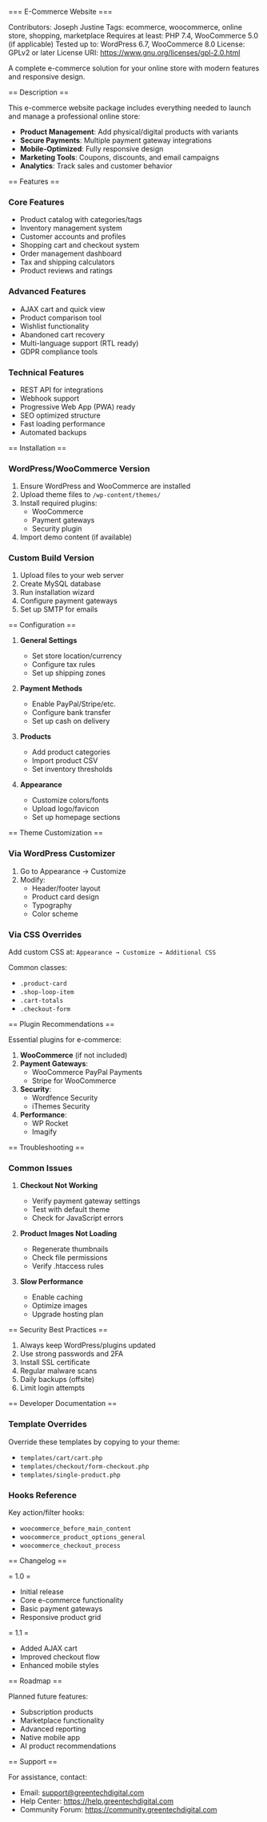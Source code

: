 === E-Commerce Website ===

Contributors: Joseph Justine
Tags: ecommerce, woocommerce, online store, shopping, marketplace
Requires at least: PHP 7.4, WooCommerce 5.0 (if applicable)
Tested up to: WordPress 6.7, WooCommerce 8.0
License: GPLv2 or later
License URI: https://www.gnu.org/licenses/gpl-2.0.html

A complete e-commerce solution for your online store with modern features and responsive design.

== Description ==

This e-commerce website package includes everything needed to launch and manage a professional online store:

* **Product Management**: Add physical/digital products with variants
* **Secure Payments**: Multiple payment gateway integrations
* **Mobile-Optimized**: Fully responsive design
* **Marketing Tools**: Coupons, discounts, and email campaigns
* **Analytics**: Track sales and customer behavior

== Features ==

### Core Features
- Product catalog with categories/tags
- Inventory management system
- Customer accounts and profiles
- Shopping cart and checkout system
- Order management dashboard
- Tax and shipping calculators
- Product reviews and ratings

### Advanced Features
- AJAX cart and quick view
- Product comparison tool
- Wishlist functionality
- Abandoned cart recovery
- Multi-language support (RTL ready)
- GDPR compliance tools

### Technical Features
- REST API for integrations
- Webhook support
- Progressive Web App (PWA) ready
- SEO optimized structure
- Fast loading performance
- Automated backups

== Installation ==

### WordPress/WooCommerce Version
1. Ensure WordPress and WooCommerce are installed
2. Upload theme files to `/wp-content/themes/`
3. Install required plugins:
   - WooCommerce
   - Payment gateways
   - Security plugin
4. Import demo content (if available)

### Custom Build Version
1. Upload files to your web server
2. Create MySQL database
3. Run installation wizard
4. Configure payment gateways
5. Set up SMTP for emails

== Configuration ==

1. **General Settings**
   - Set store location/currency
   - Configure tax rules
   - Set up shipping zones

2. **Payment Methods**
   - Enable PayPal/Stripe/etc.
   - Configure bank transfer
   - Set up cash on delivery

3. **Products**
   - Add product categories
   - Import product CSV
   - Set inventory thresholds

4. **Appearance**
   - Customize colors/fonts
   - Upload logo/favicon
   - Set up homepage sections

== Theme Customization ==

### Via WordPress Customizer
1. Go to Appearance → Customize
2. Modify:
   - Header/footer layout
   - Product card design
   - Typography
   - Color scheme

### Via CSS Overrides
Add custom CSS at:
`Appearance → Customize → Additional CSS`

Common classes:
- `.product-card`
- `.shop-loop-item`
- `.cart-totals`
- `.checkout-form`

== Plugin Recommendations ==

Essential plugins for e-commerce:
1. **WooCommerce** (if not included)
2. **Payment Gateways**:
   - WooCommerce PayPal Payments
   - Stripe for WooCommerce
3. **Security**:
   - Wordfence Security
   - iThemes Security
4. **Performance**:
   - WP Rocket
   - Imagify

== Troubleshooting ==

### Common Issues
1. **Checkout Not Working**
   - Verify payment gateway settings
   - Test with default theme
   - Check for JavaScript errors

2. **Product Images Not Loading**
   - Regenerate thumbnails
   - Check file permissions
   - Verify .htaccess rules

3. **Slow Performance**
   - Enable caching
   - Optimize images
   - Upgrade hosting plan

== Security Best Practices ==

1. Always keep WordPress/plugins updated
2. Use strong passwords and 2FA
3. Install SSL certificate
4. Regular malware scans
5. Daily backups (offsite)
6. Limit login attempts

== Developer Documentation ==

### Template Overrides
Override these templates by copying to your theme:
- `templates/cart/cart.php`
- `templates/checkout/form-checkout.php`
- `templates/single-product.php`

### Hooks Reference
Key action/filter hooks:
- `woocommerce_before_main_content`
- `woocommerce_product_options_general`
- `woocommerce_checkout_process`

== Changelog ==

= 1.0 =
* Initial release
* Core e-commerce functionality
* Basic payment gateways
* Responsive product grid

= 1.1 =
* Added AJAX cart
* Improved checkout flow
* Enhanced mobile styles

== Roadmap ==

Planned future features:
- Subscription products
- Marketplace functionality
- Advanced reporting
- Native mobile app
- AI product recommendations

== Support ==

For assistance, contact:
- Email: support@greentechdigital.com
- Help Center: https://help.greentechdigital.com
- Community Forum: https://community.greentechdigital.com
